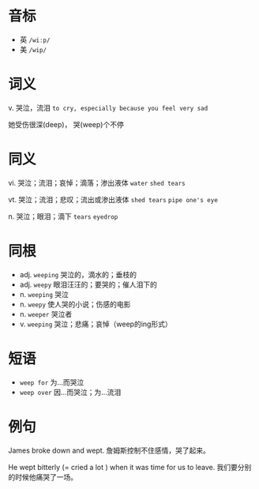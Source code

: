 # 音标

- 英 `/wiːp/`
- 美 `/wip/`

# 词义

v. 哭泣，流泪
`to cry, especially because you feel very sad`



她受伤很深(deep)， 哭(weep)个不停

# 同义

vi. 哭泣；流泪；哀悼；滴落；渗出液体
`water` `shed tears`

vt. 哭泣；流泪；悲叹；流出或渗出液体
`shed tears` `pipe one's eye`

n. 哭泣；眼泪；滴下
`tears` `eyedrop`

# 同根

- adj. `weeping` 哭泣的，滴水的；垂枝的
- adj. `weepy` 眼泪汪汪的；要哭的；催人泪下的
- n. `weeping` 哭泣
- n. `weepy` 使人哭的小说；伤感的电影
- n. `weeper` 哭泣者
- v. `weeping` 哭泣；悲痛；哀悼（weep的ing形式）

# 短语

- `weep for` 为…而哭泣
- `weep over` 因…而哭泣；为…流泪

# 例句

James broke down and wept.
詹姆斯控制不住感情，哭了起来。

He wept bitterly (= cried a lot ) when it was time for us to leave.
我们要分别的时候他痛哭了一场。


